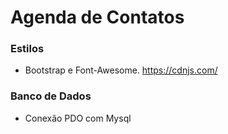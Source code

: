 # Agenda de Contatos

### Estilos

* Bootstrap e Font-Awesome. <https://cdnjs.com/>

### Banco de Dados 
* Conexão PDO com Mysql 